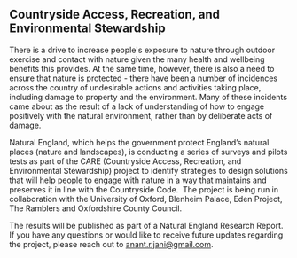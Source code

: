 ## Countryside Access, Recreation, and Environmental Stewardship

There is a drive to increase people's exposure to nature through outdoor exercise and contact with nature given the many health and wellbeing benefits this provides.  At the same time, however, there is also a need to ensure that nature is protected - there have been a number of incidences across the country of undesirable actions and activities taking place, including damage to property and the environment. Many of these incidents came about as the result of a lack of understanding of how to engage positively with the natural environment, rather than by deliberate acts of damage.  

Natural England, which helps the government protect England’s natural places (nature and landscapes), is conducting a series of surveys and pilots tests as part of the CARE (Countryside Access, Recreation, and Environmental Stewardship) project to identify strategies to design solutions that will help people to engage with nature in a way that maintains and preserves it in line with the Countryside Code.  The project is being run in collaboration with the University of Oxford, Blenheim Palace, Eden Project, The Ramblers and Oxfordshire County Council.  

The results will be published as part of a Natural England Research Report. If you have any questions or would like to receive future updates regarding the project, please reach out to anant.r.jani@gmail.com.

